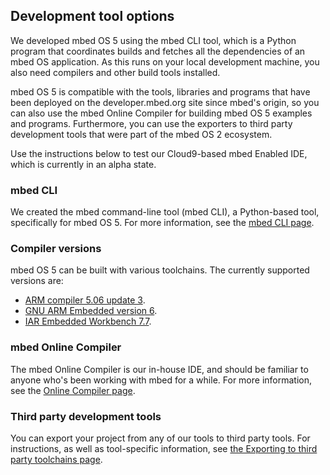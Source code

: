 ## Development tool options

We developed mbed OS 5 using the mbed CLI tool, which is a Python program that coordinates builds and fetches all the dependencies of an mbed OS application. As this runs on your local development machine, you also need compilers and other build tools installed.

mbed OS 5 is compatible with the tools, libraries and programs that have been deployed on the developer.mbed.org site since mbed's origin, so you can also use the mbed Online Compiler for building mbed OS 5 examples and programs. Furthermore, you can use the exporters to third party development tools that were part of the mbed OS 2 ecosystem.

Use the instructions below to test our Cloud9-based mbed Enabled IDE, which is currently in an alpha state.

### mbed CLI

We created the mbed command-line tool (mbed CLI), a Python-based tool, specifically for mbed OS 5. For more information, see the [mbed CLI page](cli.md).

### Compiler versions

mbed OS 5 can be built with various toolchains. The currently supported versions are:

* [ARM compiler 5.06 update 3](https://developer.arm.com/products/software-development-tools/compilers/arm-compiler-5/downloads).
* [GNU ARM Embedded version 6](https://developer.arm.com/open-source/gnu-toolchain/gnu-rm/downloads).
* [IAR Embedded Workbench 7.7](https://www.iar.com/iar-embedded-workbench/tools-for-arm/arm-cortex-m-edition/).

### mbed Online Compiler

The mbed Online Compiler is our in-house IDE, and should be familiar to anyone who's been working with mbed for a while. For more information, see the [Online Compiler page](online_comp.md).

### Third party development tools

You can export your project from any of our tools to third party tools. For instructions, as well as tool-specific information, see [the Exporting to third party toolchains page](third_party.md).

